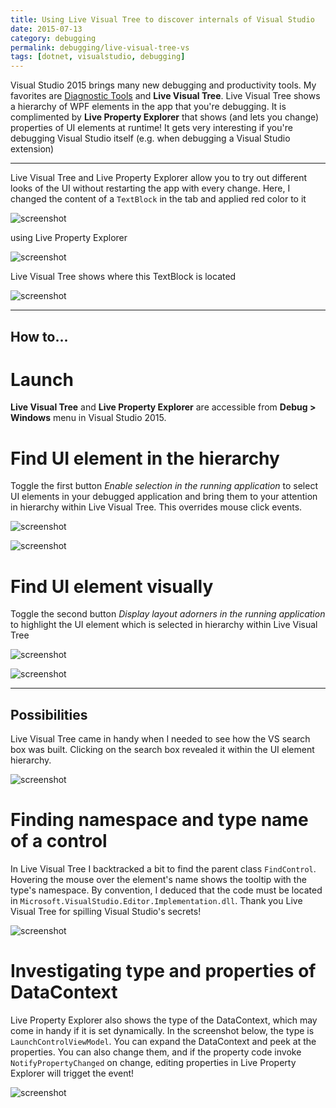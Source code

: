 ```yaml
---
title: Using Live Visual Tree to discover internals of Visual Studio
date: 2015-07-13
category: debugging
permalink: debugging/live-visual-tree-vs
tags: [dotnet, visualstudio, debugging]
---
```


Visual Studio 2015 brings many new debugging and productivity tools. My favorites are [Diagnostic Tools](http://blogs.msdn.com/b/visualstudioalm/archive/2015/01/16/diagnostic-tools-debugger-window-in-visual-studio-2015.aspx) and **Live Visual Tree**. Live Visual Tree shows a hierarchy of WPF elements in the app that you're debugging. It is complimented by **Live Property Explorer** that shows (and lets you change) properties of UI elements at runtime! It gets very interesting if you're debugging Visual Studio itself (e.g. when debugging a Visual Studio extension)

***

Live Visual Tree and Live Property Explorer allow you to try out different looks of the UI without restarting the app with every change. Here, I changed the content of a `TextBlock` in the tab and applied red color to it

![screenshot](/blogData/live-visual-tree-vs/mischief1.PNG)

using Live Property Explorer

![screenshot](/blogData/live-visual-tree-vs/property-explorer.PNG)

Live Visual Tree shows where this TextBlock is located

![screenshot](/blogData/live-visual-tree-vs/visual-tree.PNG)


***

How to...
---

Launch
===

**Live Visual Tree** and **Live Property Explorer** are accessible from **Debug > Windows** menu in Visual Studio 2015.

Find UI element in the hierarchy
===

Toggle the first button *Enable selection in the running application* to select UI elements in your debugged application and bring them to your attention in hierarchy within Live Visual Tree. This overrides mouse click events.

![screenshot](/blogData/live-visual-tree-vs/gyazo1.PNG)

![screenshot](/blogData/live-visual-tree-vs/gyazo1result.png)


Find UI element visually
===

Toggle the second button *Display layout adorners in the running application* to highlight the UI element which is selected in hierarchy within Live Visual Tree

![screenshot](/blogData/live-visual-tree-vs/gyazo2.PNG)

![screenshot](/blogData/live-visual-tree-vs/gyazo2result.png)

***

Possibilities
---

Live Visual Tree came in handy when I needed to see how the VS search box was built. Clicking on the search box revealed it within the UI element hierarchy.

![screenshot](/blogData/live-visual-tree-vs/search-box.PNG)

Finding namespace and type name of a control
===

In Live Visual Tree I backtracked a bit to find the parent class `FindControl`. Hovering the mouse over the element's name shows the tooltip with the type's namespace. By convention, I deduced that the code must be located in `Microsoft.VisualStudio.Editor.Implementation.dll`. Thank you Live Visual Tree for spilling Visual Studio's secrets!

![screenshot](/blogData/live-visual-tree-vs/search-box-hierarchy.png)

Investigating type and properties of DataContext
===

Live Property Explorer also shows the type of the DataContext, which may come in handy if it is set dynamically. In the screenshot below, the type is `LaunchControlViewModel`. You can expand the DataContext and peek at the properties. You can also change them, and if the property code invoke `NotifyPropertyChanged` on change, editing properties in Live Property Explorer will trigget the event!

![screenshot](/blogData/live-visual-tree-vs/see-type-names.png)

